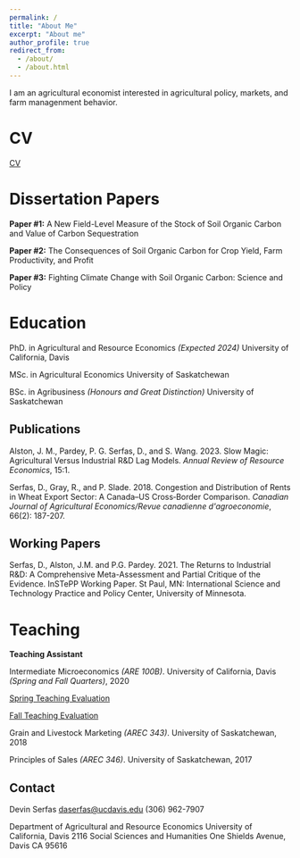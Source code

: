 ```yaml
---
permalink: /
title: "About Me"
excerpt: "About me"
author_profile: true
redirect_from: 
  - /about/
  - /about.html
---
```


I am an agricultural economist interested in agricultural policy, markets, and farm managenment behavior.

CV
======
[CV](devinserfas/devinserfas.github.io/files/example.pdf)


Dissertation Papers
======
**Paper #1:** A New Field-Level Measure of the Stock of Soil Organic Carbon and Value of Carbon Sequestration

**Paper #2:** The Consequences of Soil Organic Carbon for Crop Yield, Farm Productivity, and Profit

**Paper #3:**  Fighting Climate Change with Soil Organic Carbon: Science and Policy

Education
======
PhD. in Agricultural and Resource Economics *(Expected 2024)*
University of California, Davis

MSc. in Agricultural Economics 
University of Saskatchewan

BSc. in Agribusiness *(Honours and Great Distinction)*
University of Saskatchewan

Publications
------
Alston, J. M., Pardey, P. G. Serfas, D., and S. Wang. 2023. Slow Magic: Agricultural Versus Industrial R&D Lag Models. *Annual Review of Resource Economics*, 15:1.

Serfas, D., Gray, R., and P. Slade. 2018. Congestion and Distribution of Rents in Wheat Export Sector: A Canada–US Cross‐Border Comparison. *Canadian Journal of Agricultural Economics/Revue canadienne d'agroeconomie*, 66(2): 187-207.

Working Papers
------

Serfas, D., Alston, J.M. and P.G. Pardey. 2021. The Returns to Industrial R&D: A Comprehensive Meta-Assessment and Partial Critique of the Evidence. InSTePP Working Paper. St Paul, MN: International Science and Technology Practice and Policy Center, University of Minnesota.

Teaching
======
**Teaching Assistant**

Intermediate Microeconomics *(ARE 100B)*. University of California, Davis *(Spring and Fall Quarters)*, 2020

  [Spring Teaching Evaluation](devinserfas/devinserfas.github.io/files/teaching1.pdf)

  [Fall Teaching Evaluation](devinserfas/devinserfas.github.io/files/teaching2.pdf)

Grain and Livestock Marketing *(AREC 343)*. University of Saskatchewan, 2018

Principles of Sales *(AREC 346)*. University of Saskatchewan, 2017

Contact
------
Devin Serfas
daserfas@ucdavis.edu
(306) 962-7907

Department of Agricultural and Resource Economics
University of California, Davis
2116 Social Sciences and Humanities
One Shields Avenue, Davis
CA 95616

